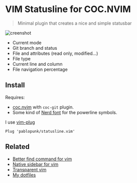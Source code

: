 # VIM Statusline for COC.NVIM

> Minimal plugin that creates a nice and simple statusbar

![creenshot](https://raw.githubusercontent.com/pablopunk/statusline.vim/master/screenshot.png)

- Current mode
- Git branch and status
- File and attributes (read only, modified...)
- File type
- Current line and column
- File navigation percentage

## Install

Requires:

- [coc.nvim](https://github.com/neoclide/coc.nvim) with `coc-git` plugin.
- Some kind of [Nerd font](https://github.com/ryanoasis/nerd-fonts/) for the powerline symbols.

I use [vim-plug](https://github.com/junegunn/vim-plug)

```vim
Plug 'pablopunk/statusline.vim'
```

## Related

* [Better find command for vim](https://github.com/pablopunk/better-find.vim)
* [Native sidebar for vim](https://github.com/pablopunk/native-sidebar.vim)
* [Transparent vim](https://github.com/pablopunk/transparent.vim)
* [My dotfiles](https://github.com/pablopunk/dotfiles)
